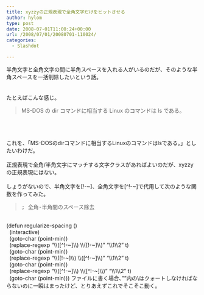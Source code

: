 ```yaml
---
title: xyzzyの正規表現で全角文字だけをヒットさせる
author: hylom
type: post
date: 2008-07-01T11:00:24+00:00
url: /2008/07/01/20080701-110024/
categories:
  - Slashdot

---
```

半角文字と全角文字の間に半角スペースを入れる人がいるのだが、そのような半角スペースを一括削除したいという話。  
</br>   
たとえばこんな感じ。 

> <div>
>   MS-DOS の dir コマンドに相当する Linux のコマンドは ls である。
> </div>

</br>  
</br>  
</br>   
これを、「MS-DOSのdirコマンドに相当するLinuxのコマンドはlsである。」としたいわけだ。</br>  
</br>   
正規表現で全角/半角文字にマッチする文字クラスがあればよいのだが、xyzzyの正規表現にはない。</br>  
</br>   
しょうがないので、半角文字を[!-~]、全角文字を[^!-~]で代用して次のような関数を作ってみた。 

> <div>
>   <tt> ; 全角-半角間のスペース除去 </tt>
> </div>

</br>   
(defun regularize-spacing ()</br>   
&nbsp; (interactive)</br>   
&nbsp; (goto-char (point-min))</br>   
&nbsp; (replace-regexp &#8220;\\([^!-~]\\) \\([!-~]\\)&#8221; &#8220;\\1\\2&#8221; t)</br>   
&nbsp; (goto-char (point-min))</br>   
&nbsp; (replace-regexp &#8220;\\([!-~]\\) \\([^!-~]\\)&#8221; &#8220;\\1\\2&#8221; t)</br>   
&nbsp; (goto-char (point-min))</br>   
&nbsp; (replace-regexp &#8220;\\([^!-~]\\) \\([^!-~]\\)&#8221; &#8220;\\1\\2&#8221; t)</br>   
&nbsp; (goto-char (point-min))) ファイルに書く場合、&#8221;&#8221;内の\はクォートしなければならないのに一瞬はまったけど、とりあえずこれでそこそこ動く。</br>  
</br>  
</br>
